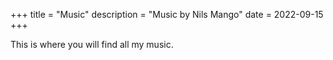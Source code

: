 +++
title = "Music"
description = "Music by Nils Mango"
date = 2022-09-15
+++

This is where you will find all my music.
